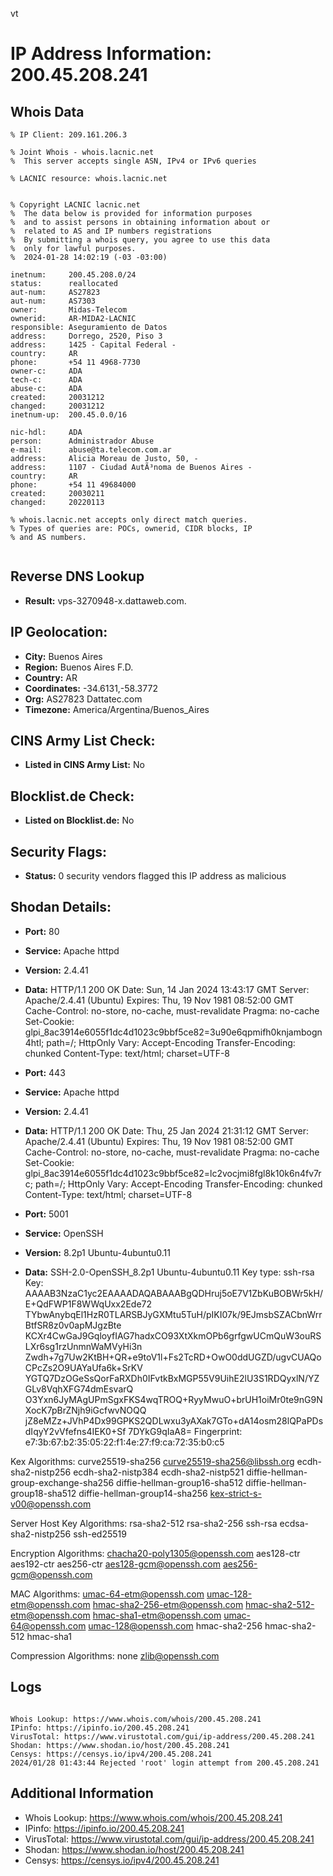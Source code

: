 vt
# IP Address Information: 200.45.208.241

## Whois Data
```
% IP Client: 209.161.206.3
 
% Joint Whois - whois.lacnic.net
%  This server accepts single ASN, IPv4 or IPv6 queries

% LACNIC resource: whois.lacnic.net


% Copyright LACNIC lacnic.net
%  The data below is provided for information purposes
%  and to assist persons in obtaining information about or
%  related to AS and IP numbers registrations
%  By submitting a whois query, you agree to use this data
%  only for lawful purposes.
%  2024-01-28 14:02:19 (-03 -03:00)

inetnum:     200.45.208.0/24
status:      reallocated
aut-num:     AS27823
aut-num:     AS7303
owner:       Midas-Telecom
ownerid:     AR-MIDA2-LACNIC
responsible: Aseguramiento de Datos
address:     Dorrego, 2520, Piso 3
address:     1425 - Capital Federal - 
country:     AR
phone:       +54 11 4968-7730
owner-c:     ADA
tech-c:      ADA
abuse-c:     ADA
created:     20031212
changed:     20031212
inetnum-up:  200.45.0.0/16

nic-hdl:     ADA
person:      Administrador Abuse
e-mail:      abuse@ta.telecom.com.ar
address:     Alicia Moreau de Justo, 50, -
address:     1107 - Ciudad AutÃ³noma de Buenos Aires - 
country:     AR
phone:       +54 11 49684000
created:     20030211
changed:     20220113

% whois.lacnic.net accepts only direct match queries.
% Types of queries are: POCs, ownerid, CIDR blocks, IP
% and AS numbers.


```
## Reverse DNS Lookup
- **Result:** vps-3270948-x.dattaweb.com.

## IP Geolocation:
- **City:** Buenos Aires
- **Region:** Buenos Aires F.D.
- **Country:** AR
- **Coordinates:** -34.6131,-58.3772
- **Org:** AS27823 Dattatec.com
- **Timezone:** America/Argentina/Buenos_Aires

## CINS Army List Check:
- **Listed in CINS Army List:** 
No

## Blocklist.de Check:
- **Listed on Blocklist.de:** 
No

## Security Flags:
- **Status:** 0 security vendors flagged this IP address as malicious

## Shodan Details:
- **Port:** 80
- **Service:** Apache httpd
- **Version:** 2.4.41
- **Data:** HTTP/1.1 200 OK
Date: Sun, 14 Jan 2024 13:43:17 GMT
Server: Apache/2.4.41 (Ubuntu)
Expires: Thu, 19 Nov 1981 08:52:00 GMT
Cache-Control: no-store, no-cache, must-revalidate
Pragma: no-cache
Set-Cookie: glpi_8ac3914e6055f1dc4d1023c9bbf5ce82=3u90e6qpmifh0knjambogn4htl; path=/; HttpOnly
Vary: Accept-Encoding
Transfer-Encoding: chunked
Content-Type: text/html; charset=UTF-8



- **Port:** 443
- **Service:** Apache httpd
- **Version:** 2.4.41
- **Data:** HTTP/1.1 200 OK
Date: Thu, 25 Jan 2024 21:31:12 GMT
Server: Apache/2.4.41 (Ubuntu)
Expires: Thu, 19 Nov 1981 08:52:00 GMT
Cache-Control: no-store, no-cache, must-revalidate
Pragma: no-cache
Set-Cookie: glpi_8ac3914e6055f1dc4d1023c9bbf5ce82=lc2vocjmi8fgl8k10k6n4fv7rc; path=/; HttpOnly
Vary: Accept-Encoding
Transfer-Encoding: chunked
Content-Type: text/html; charset=UTF-8



- **Port:** 5001
- **Service:** OpenSSH
- **Version:** 8.2p1 Ubuntu-4ubuntu0.11
- **Data:** SSH-2.0-OpenSSH_8.2p1 Ubuntu-4ubuntu0.11
Key type: ssh-rsa
Key: AAAAB3NzaC1yc2EAAAADAQABAAABgQDHruj5oE7V1ZbKuBOBWr5kH/E+QdFWP1F8WWqUxx2Ede72
TYbwAnybqEl1HzR0TLARSBJyGXMtu5TuH/pIKI07k/9EJmsbSZACbnWrrBtfSR8z0v0apMJgzBte
KCXr4CwGaJ9GqloyfIAG7hadxCO93XtXkmOPb6grfgwUCmQuW3ouRSLXr6sg1rzUnmnWaMVyHi3n
Zwdh+7g7Uw2KtBH+QR+e9toV1l+Fs2TcRD+OwO0ddUGZD/ugvCUAQoCPcZs2O9UAYaUfa6k+SrKV
YGTQ7DzOGeSsQorFaRXDh0IFvtkBxMGP55V9UihE2lU3S1RDQyxlN/YZGLv8VqhXFG74dmEsvarQ
O3Yxn6JyMAgUPmSgxFKS4wqTROQ+RyyMwuO+brUH1oiMr0te9nG9NXocK7pBrZNjh9iGcfwvNOQQ
jZ8eMZz+JVhP4Dx99GPKS2QDLwxu3yAXak7GTo+dA14osm28lQPaPDsdIqyY2vVfefns4IEK0+Sf
7DYkG9qIaA8=
Fingerprint: e7:3b:67:b2:35:05:22:f1:4e:27:f9:ca:72:35:b0:c5

Kex Algorithms:
	curve25519-sha256
	curve25519-sha256@libssh.org
	ecdh-sha2-nistp256
	ecdh-sha2-nistp384
	ecdh-sha2-nistp521
	diffie-hellman-group-exchange-sha256
	diffie-hellman-group16-sha512
	diffie-hellman-group18-sha512
	diffie-hellman-group14-sha256
	kex-strict-s-v00@openssh.com

Server Host Key Algorithms:
	rsa-sha2-512
	rsa-sha2-256
	ssh-rsa
	ecdsa-sha2-nistp256
	ssh-ed25519

Encryption Algorithms:
	chacha20-poly1305@openssh.com
	aes128-ctr
	aes192-ctr
	aes256-ctr
	aes128-gcm@openssh.com
	aes256-gcm@openssh.com

MAC Algorithms:
	umac-64-etm@openssh.com
	umac-128-etm@openssh.com
	hmac-sha2-256-etm@openssh.com
	hmac-sha2-512-etm@openssh.com
	hmac-sha1-etm@openssh.com
	umac-64@openssh.com
	umac-128@openssh.com
	hmac-sha2-256
	hmac-sha2-512
	hmac-sha1

Compression Algorithms:
	none
	zlib@openssh.com


## Logs
```

Whois Lookup: https://www.whois.com/whois/200.45.208.241
IPinfo: https://ipinfo.io/200.45.208.241
VirusTotal: https://www.virustotal.com/gui/ip-address/200.45.208.241
Shodan: https://www.shodan.io/host/200.45.208.241
Censys: https://censys.io/ipv4/200.45.208.241
2024/01/28 01:43:44 Rejected 'root' login attempt from 200.45.208.241

```
## Additional Information
- Whois Lookup: https://www.whois.com/whois/200.45.208.241
- IPinfo: https://ipinfo.io/200.45.208.241
- VirusTotal: https://www.virustotal.com/gui/ip-address/200.45.208.241
- Shodan: https://www.shodan.io/host/200.45.208.241
- Censys: https://censys.io/ipv4/200.45.208.241

